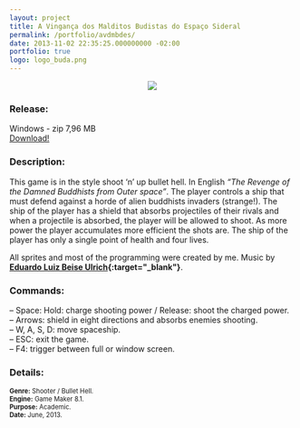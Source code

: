 ```yaml
---
layout: project
title: A Vingança dos Malditos Budistas do Espaço Sideral
permalink: /portfolio/avdmbdes/
date: 2013-11-02 22:35:25.000000000 -02:00
portfolio: true
logo: logo_buda.png
---
```


<p style="text-align:center">
<img src="{{site.baseurl}}/img/portfolio/screen_buda.png" />
</p>

 <span/>

### Release:

<div class="box">
Windows - zip 7,96 MB
<a href="https://dl.dropboxusercontent.com/u/90839850/Games/Os%20Malditos%20Budistas%20do%20Espaco%20Sideral.zip" target="_blank">
<div class="box-link">
Download!
</div>
</a>
</div>

### Description:

This game is in the style shoot ‘n’ up bullet hell. In English _“The Revenge of the Damned Buddhists from Outer space”_.
The player controls a ship that must defend against a horde of alien buddhists invaders (strange!). The ship of the player has a shield that absorbs projectiles of their rivals and when a projectile is absorbed, the player will be allowed to shoot.  As more power the player accumulates more efficient the shots are. The ship of the player has only a single point of health and four lives.

All sprites and most of the programming were created by me. Music by __[Eduardo Luiz Beise Ulrich](https://www.facebook.com/Eduardo-Luiz-Beise-Ulrich-503570766455890/?fref=ts){:target="_blank"}__.

### Commands:

– Space: Hold: charge shooting power / Release: shoot the charged power.<br>
– Arrows: shield in eight directions and absorbs enemies shooting.<br>
– W, A, S, D: move spaceship.<br>
– ESC: exit the game.<br>
– F4: trigger between full or window screen.<br>

### Details:
<p style="font-size:0.8em">
<strong>Genre:</strong> Shooter / Bullet Hell.<br>
<strong>Engine:</strong> Game Maker 8.1.<br>
<strong>Purpose:</strong> Academic.<br>
<strong>Date:</strong> June, 2013.<br>
</p>
